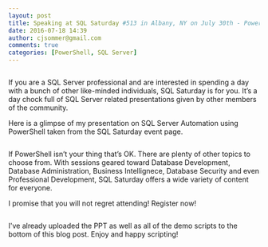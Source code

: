 ```yaml
---
layout: post
title: Speaking at SQL Saturday #513 in Albany, NY on July 30th - PowerShell and SQL Server
date: 2016-07-18 14:39
author: cjsommer@gmail.com
comments: true
categories: [PowerShell, SQL Server]
---
```

<a href="http://www.sqlsaturday.com/513/EventHome.aspx" target="_blank"><img alt='' class='alignright size-full wp-image-1322 ' src='http://www.cjsommer.com/wp-content/uploads/2016/07/img_578d1f3dafb22.png' /></a>

If you are a SQL Server professional and are interested in spending a day with a bunch of other like-minded individuals, SQL Saturday is for you. It’s a day chock full of SQL Server related presentations given by other members of the community.

Here is a glimpse of my presentation on SQL Server Automation using PowerShell taken from the SQL Saturday event page.

<a href="http://www.sqlsaturday.com/513/Sessions/Details.aspx?sid=49644" target="_blank"><img alt='' class='alignnone size-full wp-image-1323 ' src='http://www.cjsommer.com/wp-content/uploads/2016/07/img_578d1f81e76ef.png' /></a>

If PowerShell isn’t your thing that’s OK. There are plenty of other topics to choose from. With sessions geared toward Database Development, Database Administration, Business Intellignece, Database Security and even Professional Development, SQL Saturday offers a wide variety of content for everyone.

I promise that you will not regret attending! Register now!

<a href="https://www.sqlsaturday.com/513/registernow.aspx" target="_blank"><img alt='' class='alignnone size-full wp-image-1326 ' src='http://www.cjsommer.com/wp-content/uploads/2016/07/img_578d203d958a4.png' /></a>

I've already uploaded the PPT as well as all of the demo scripts to the bottom of this blog post. Enjoy and happy scripting!

